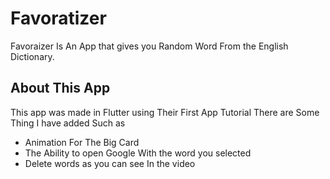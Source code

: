 # Favoratizer

Favoraizer Is An App that gives you Random Word From the English Dictionary.

## About This App
This app was made in Flutter using Their First App Tutorial 
There are Some Thing I have added Such as 
- Animation For The Big Card
- The Ability to open Google With the word you selected
- Delete words
as you can see In the video
